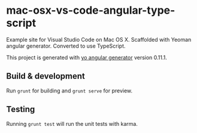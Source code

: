 # mac-osx-vs-code-angular-type-script

Example site for Visual Studio Code on Mac OS X. Scaffolded with Yeoman angular generator. Converted to use TypeScript.

This project is generated with [yo angular generator](https://github.com/yeoman/generator-angular)
version 0.11.1.

## Build & development

Run `grunt` for building and `grunt serve` for preview.

## Testing

Running `grunt test` will run the unit tests with karma.
